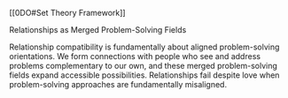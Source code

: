 [[0DO#Set Theory Framework]]

Relationships as Merged Problem-Solving Fields

Relationship compatibility is fundamentally about aligned problem-solving orientations. We form connections with people who see and address problems complementary to our own, and these merged problem-solving fields expand accessible possibilities. Relationships fail despite love when problem-solving approaches are fundamentally misaligned.